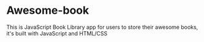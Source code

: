 # Awesome-book
This is JavaScript Book Library app for users to store their awesome books, it's built with JavaScript and HTML/CSS
